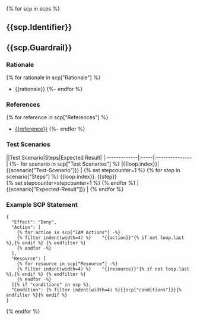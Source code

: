 
{% for scp in scps %}
## {{scp.Identifier}} 
## {{scp.Guardrail}}

### Rationale
{% for rationale in scp["Rationale"] %}
* {{rationale}}
{%- endfor %}

### References
{% for reference in scp["References"] %}
* [{{reference}}]({{reference}})
{%- endfor %}

### Test Scenarios

||Test Scenario|Steps|Expected Result|
|:-------------|:-----|:---------------|
{%- for scenario in scp["Test Scenarios"] %}
|{{loop.index}}| {{scenario["Test-Scenario"]}} | {% set stepcounter=1 %} {% for step in scenario["Steps"] %}  {{loop.index}}. {{step}} <br/> {% set stepcounter=stepcounter+1 %} {% endfor %} | {{scenario["Expected-Result"]}} |
{% endfor %}

### Example SCP Statement

```
{
  "Effect": "Deny",
  "Action": [
    {% for action in scp["IAM Actions"] -%}
    {% filter indent(width=4) %}    "{{action}}"{% if not loop.last %},{% endif %} {% endfilter %}
    {% endfor -%}
  ],
  "Resource": [
    {% for resource in scp["Resource"] -%}
    {% filter indent(width=4) %}    "{{resource}}"{% if not loop.last %},{% endif %} {% endfilter %}
    {% endfor -%}
  ]{% if "conditions" in scp %},
  "Condition": {% filter indent(width=4) %}{{scp["conditions"]}}{% endfilter %}{% endif %}
}
```

{% endfor %}
